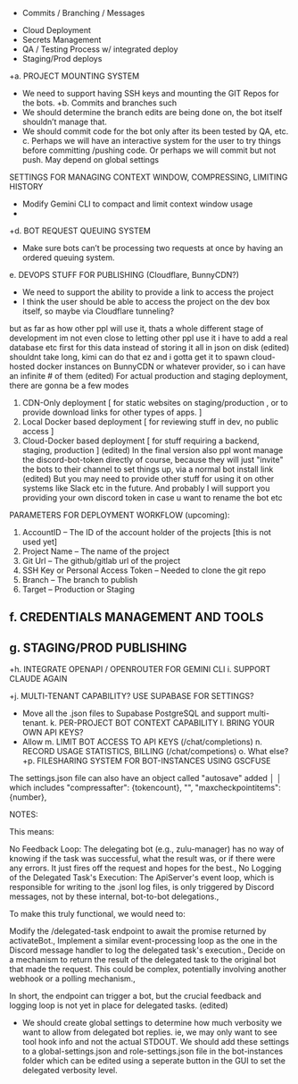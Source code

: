 + Commits / Branching / Messages
- Cloud Deployment
- Secrets Management
- QA / Testing Process w/ integrated deploy
- Staging/Prod deploys



+a.	PROJECT MOUNTING SYSTEM
 -  We need to support having SSH keys and mounting the GIT Repos for the bots. 
+b.	Commits and branches such
-	We should determine the branch edits are being done on, the bot itself shouldn’t manage that.
-	We should commit code for the bot only after its been tested by QA, etc.
c.	Perhaps we will have an interactive system for the user to try things before committing /pushing code. Or perhaps we will commit but not push. May depend on global settings

SETTINGS FOR MANAGING CONTEXT WINDOW, COMPRESSING, LIMITING HISTORY
- Modify Gemini CLI to compact and limit context window usage
-	
+d.	BOT REQUEST QUEUING SYSTEM
-	Make sure bots can’t be processing two requests at once by having an ordered queuing system.

e.	DEVOPS STUFF FOR PUBLISHING (Cloudflare, BunnyCDN?)
- We need to support the ability to provide a link to access the project
- I think the user should be able to access the project on the dev box itself, so maybe via Cloudflare tunneling?

but as far as how other ppl will use it, thats a whole different stage of development im not even close to letting other ppl use it
i have to add a real database etc first for this data instead of storing it all in json on disk (edited)
shouldnt take long, kimi can do that ez
and i gotta get it to spawn cloud-hosted docker instances on BunnyCDN or whatever provider, so i can have an infinite # of them (edited)
For actual production and staging deployment, there are gonna be a few modes
1) CDN-Only deployment [ for static websites on staging/production , or to provide download links for other types of apps. ]
2) Local Docker based deployment [ for reviewing stuff in dev, no public access ]
3) Cloud-Docker based deployment [ for stuff requiring a backend, staging, production ] (edited)
In the final version also ppl wont manage the discord-bot-token directly of course, because they will just "invite" the bots to their channel to set things up, via a normal bot install link (edited)
But you may need to provide other stuff for using it on other systems like Slack etc in the future. And probably I will support you providing your own discord token in case u want to rename the bot etc

PARAMETERS FOR DEPLOYMENT WORKFLOW (upcoming):

1.	AccountID – The ID of the account holder of the projects [this is not used yet]
2.	Project Name – The name of the project
3.	Git Url – The github/gitlab url of the project
4.	SSH Key or Personal Access Token – Needed to clone the git repo
5.	Branch – The branch to publish
6.	Target – Production or Staging


f.	CREDENTIALS MANAGEMENT AND TOOLS
- 
g.	STAGING/PROD PUBLISHING
-	

+h.	INTEGRATE OPENAPI / OPENROUTER FOR GEMINI CLI
i.	SUPPORT CLAUDE AGAIN

+j.	MULTI-TENANT CAPABILITY? USE SUPABASE FOR SETTINGS?
- Move all the .json files to Supabase PostgreSQL and support multi-tenant.
k.	PER-PROJECT BOT CONTEXT CAPABILITY 
l.	BRING YOUR OWN API KEYS?
- Allow 
m.	LIMIT BOT ACCESS TO API KEYS (/chat/completions)
n.	RECORD USAGE STATISTICS, BILLING (/chat/competions)
o.	What else?
+p.	FILESHARING SYSTEM FOR BOT-INSTANCES USING GSCFUSE

The settings.json file can also have an object called "autosave" added      │
│   which includes  "compressafter": {tokencount}, "", "maxcheckpointitems": {number},




NOTES:


This means:

No Feedback Loop: The delegating bot (e.g., zulu-manager) has no way of knowing if the task was successful, what the result was, or if there were any errors. It just fires off the request and hopes for the best.,
No Logging of the Delegated Task's Execution: The ApiServer's event loop, which is responsible for writing to the .jsonl log files, is only triggered by Discord messages, not by these internal, bot-to-bot delegations.,

To make this truly functional, we would need to:

Modify the /delegated-task endpoint to await the promise returned by activateBot.,
Implement a similar event-processing loop as the one in the Discord message handler to log the delegated task's execution.,
Decide on a mechanism to return the result of the delegated task to the original bot that made the request. This could be complex, potentially involving another webhook or a polling mechanism.,

In short, the endpoint can trigger a bot, but the crucial feedback and logging loop is not yet in place for delegated tasks. (edited)

- We should create global settings to determine how much verbosity we want to allow from delegated bot replies. ie, we may only want to see tool hook info and not the actual STDOUT.  We should add these settings to a global-settings.json  and role-settings.json file in the bot-instances folder which can be edited using a seperate button in the GUI to set the delegated verbosity level.

